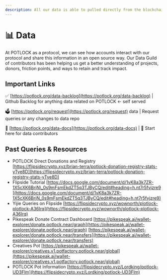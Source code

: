 ```yaml
---
description: All our data is able to pulled directly from the blockchain
---
```


# 📊 Data

At POTLOCK as a protocol, we can see how accounts interact with our protocol and share this information in an open source way. Our Data Guild of contributors has been helping us get a better understanding of projects, donors, friction points, and ways to retain and track impact.

## Important Links

✅ [https://potlock.org/data-backlog](https://potlock.org/data-backlog) | Github Backlog for anything data related on POTLOCK <- self served

🗳️ [https://potlock.org/request](https://potlock.org/request) data | Request queries or any changes to data repo

📄 [https://potlock.org/data-docs](https://potlock.org/data-docs) | 📍 Start here for data contributors



## Past Queries & Resources

* POTLOCK Direct Donations and Registry [https://flipsidecrypto.xyz/brian-terra/potlock-donation-registry-stats-yTye8D](https://flipsidecrypto.xyz/brian-terra/potlock-donation-registry-stats-yTye8D)
* Flipside Tutorial [https://docs.google.com/document/d/1vK8a3k7ZR-1X5cXK6BrjN\_0s9mFsmEkdZT5q3TJByCQ/edit#heading=h.nt7r5fvjzre9](https://docs.google.com/document/d/1vK8a3k7ZR-1X5cXK6BrjN_0s9mFsmEkdZT5q3TJByCQ/edit#heading=h.nt7r5fvjzre9)
* Yijie Queries on Flipside [https://flipsidecrypto.xyz/wownorth/plotlock-plotlock-A36Irq](https://flipsidecrypto.xyz/wownorth/plotlock-plotlock-A36Irq)
* Pikespeak Donate Contract Dashboard [https://pikespeak.ai/wallet-explorer/donate.potlock.near/graph](https://pikespeak.ai/wallet-explorer/donate.potlock.near/graph) [https://pikespeak.ai/wallet-explorer/donate.potlock.near/transfers](https://pikespeak.ai/wallet-explorer/donate.potlock.near/transfers)
* Creatives Pot [https://pikespeak.ai/wallet-explorer/creatives.v1.potfactory.potlock.near/global](https://pikespeak.ai/wallet-explorer/creatives.v1.potfactory.potlock.near/global)
* POTLOCK Pot Information [https://flipsidecrypto.xyz/Lordking/potlock-UD3Flm](https://flipsidecrypto.xyz/Lordking/potlock-UD3Flm)
